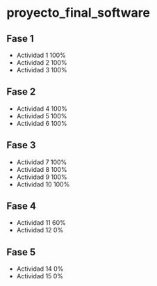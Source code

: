 # proyecto_final_software

## Fase 1
* Actividad 1 	100%
* Actividad 2 	100%
* Actividad 3 	100%

## Fase 2
* Actividad 4 	100%
* Actividad 5 	100%
* Actividad 6 	100%

## Fase 3
* Actividad 7 	100%
* Actividad 8 	100%
* Actividad 9 	100%
* Actividad 10 	100%

## Fase 4
* Actividad 11 	60%
* Actividad 12 	0%

## Fase 5
* Actividad 14 0%
* Actividad 15 0%
